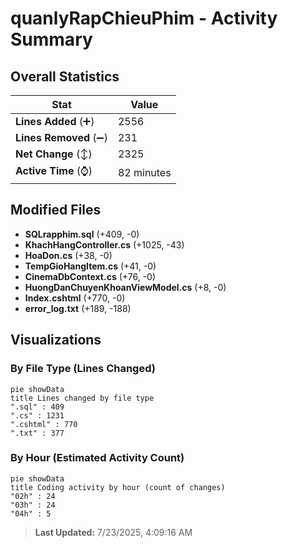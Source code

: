 # quanlyRapChieuPhim - Activity Summary 

## Overall Statistics

| Stat                   | Value                                                             |
| ---------------------- | ----------------------------------------------------------------- |
| **Lines Added** (➕)   | 2556                                          |
| **Lines Removed** (➖) | 231                                        |
| **Net Change** (↕)    | 2325                |
| **Active Time** (⌚)   | 82 minutes |


## Modified Files
- **SQLrapphim.sql** (+409, -0)
- **KhachHangController.cs** (+1025, -43)
- **HoaDon.cs** (+38, -0)
- **TempGioHangItem.cs** (+41, -0)
- **CinemaDbContext.cs** (+76, -0)
- **HuongDanChuyenKhoanViewModel.cs** (+8, -0)
- **Index.cshtml** (+770, -0)
- **error_log.txt** (+189, -188)

## Visualizations

### By File Type (Lines Changed)

```mermaid
pie showData
title Lines changed by file type
".sql" : 409
".cs" : 1231
".cshtml" : 770
".txt" : 377
```

### By Hour (Estimated Activity Count)

```mermaid
pie showData
title Coding activity by hour (count of changes)
"02h" : 24
"03h" : 24
"04h" : 5
```


> **Last Updated:** 7/23/2025, 4:09:16 AM
